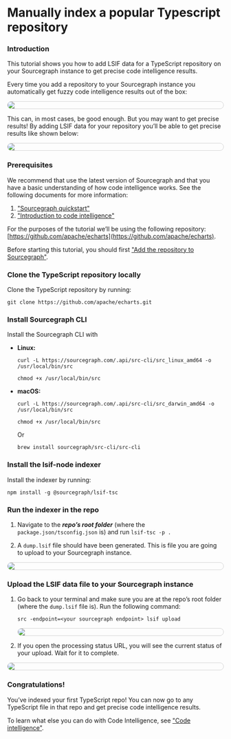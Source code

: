 # Manually index a popular Typescript repository

<style>
.markdown-body pre.chroma {
  font-size: 0.75em;
}

img.screenshot {
    display: block;
    margin: 1em auto;
    max-width: 600px;
    margin-bottom: 0.5em;
    border: 1px solid lightgrey;
    border-radius: 10px;
}

</style>

### Introduction
This tutorial shows you how to add LSIF data for a TypeScript repository on your Sourcegraph instance to get precise code intelligence results.

Every time you add a repository to your Sourcegraph instance you automatically get fuzzy code intelligence results out of the box:
  <img src="https://sourcegraphstatic.com/docs/images/code-intelligence/basic-code-intel-result-ts.png" class="screenshot">

This can, in most cases, be good enough. But you may want to get precise results! By adding LSIF data for your repository you’ll be able to get precise results like shown below:
  <img src="https://sourcegraphstatic.com/docs/images/code-intelligence/precise-code-intel-result-ts.png" class="screenshot">


### Prerequisites
We recommend that use the latest version of Sourcegraph and that you have a basic understanding of how code intelligence works. See the following documents for more information:

1. ["Sourcegraph quickstart"](../../index.md)
1. ["Introduction to code intelligence"](../explanations/introduction_to_code_intelligence.md)

For the purposes of the tutorial we’ll be using the following repository: [https://github.com/apache/echarts](https://github.com/apache/echarts). 

Before starting this tutorial, you should first ["Add the repository to Sourcegraph"](../../code_search/how-to/adding_repositories_to_cloud.md).

### Clone the TypeScript repository locally

Clone the TypeScript repository by running: 
```
git clone https://github.com/apache/echarts.git
```

### Install Sourcegraph CLI

Install the Sourcegraph CLI with


*   **Linux:** 

    ```
    curl -L https://sourcegraph.com/.api/src-cli/src_linux_amd64 -o /usr/local/bin/src

    chmod +x /usr/local/bin/src
    ```


*   **macOS:** 

    ```
    curl -L https://sourcegraph.com/.api/src-cli/src_darwin_amd64 -o /usr/local/bin/src

    chmod +x /usr/local/bin/src

    ```

    Or

      ```
      brew install sourcegraph/src-cli/src-cli
      ```



### Install the lsif-node indexer

Install the indexer by running:

    npm install -g @sourcegraph/lsif-tsc
    




### Run the indexer in the repo



1. Navigate to the **_repo’s root folder_** (where the `package.json/tsconfig.json` is) and run `lsif-tsc -p .`


2. A `dump.lsif` file should have been generated. This is file you are going to upload to your Sourcegraph instance.
<img src="https://sourcegraphstatic.com/docs/images/code-intelligence/lsif-ts-dump3.png" class="screenshot center">



### Upload the LSIF data file to your Sourcegraph instance


1. Go back to your terminal and make sure you are at the repo’s root folder (where the `dump.lsif` file is). Run the following command:
    ```
    src -endpoint=<your sourcegraph endpoint> lsif upload
    ```
    <img src="https://sourcegraphstatic.com/docs/images/code-intelligence/lsif-upload-ts.png" class="screenshot center">


2. If you open the processing status URL, you will see the current status of your upload. Wait for it to complete.
  <img src="https://sourcegraphstatic.com/docs/images/code-intelligence/index-status-ts.png" class="screenshot center">


### Congratulations!

You’ve indexed your first TypeScript repo! You can now go to any TypeScript file in that repo and get precise code intelligence results.

To learn what else you can do with Code Intelligence, see ["Code intelligence"](../index.md).
